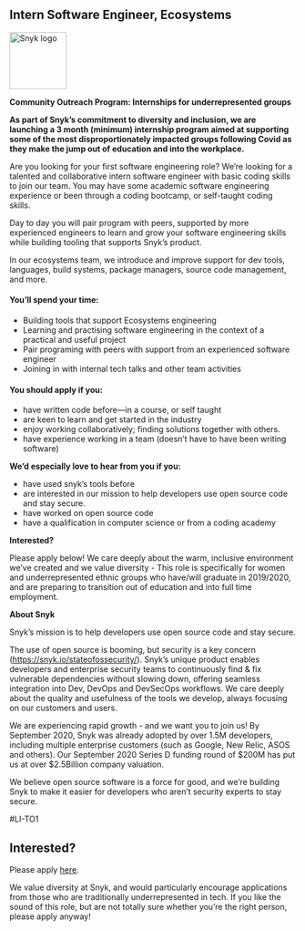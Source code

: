 Intern Software Engineer, Ecosystems
---

<img src="https://res.cloudinary.com/snyk/image/upload/v1537345894/press-kit/brand/logo-black.png" width="100" alt="Snyk logo" />

<p><strong>Community Outreach Program: Internships for underrepresented groups&nbsp;</strong></p>
<p><strong>As part of Snyk’s commitment to diversity and inclusion, we are launching a 3 month (minimum) internship program aimed at supporting some of the most disproportionately impacted groups following Covid as they make the jump out of education and into the workplace. </strong></p>
<p><span style="font-weight: 400;">Are you looking for your first software engineering role? We’re looking for a talented and collaborative intern software engineer with basic coding skills to join our team. You may have some academic software engineering experience or been through a coding bootcamp, or self-taught coding skills.&nbsp;&nbsp;</span></p>
<p><span style="font-weight: 400;">Day to day you will pair program with peers, supported by more experienced engineers to learn and grow your software engineering skills while building tooling that supports Snyk’s product.&nbsp;</span></p>
<p><span style="font-weight: 400;">In our ecosystems team, we introduce and improve support for dev tools, languages, build systems, package managers, source code management, and more.</span></p>
<h4><strong>You’ll spend your time:</strong></h4>
<ul>
<li style="font-weight: 400;"><span style="font-weight: 400;">Building tools that support Ecosystems engineering</span></li>
<li style="font-weight: 400;"><span style="font-weight: 400;">Learning and practising software engineering in the context of a practical and useful project</span></li>
<li style="font-weight: 400;"><span style="font-weight: 400;">Pair programing with peers with support from an experienced software engineer</span></li>
<li style="font-weight: 400;"><span style="font-weight: 400;">Joining in with internal tech talks and other team activities</span></li>
</ul>
<h4><strong>You should apply if you:</strong></h4>
<ul>
<li style="font-weight: 400;"><span style="font-weight: 400;">have written code before—in a course, or self taught</span></li>
<li style="font-weight: 400;"><span style="font-weight: 400;">are keen to learn and get started in the industry</span></li>
<li style="font-weight: 400;"><span style="font-weight: 400;">enjoy working collaboratively; finding solutions together with others.</span></li>
<li style="font-weight: 400;"><span style="font-weight: 400;">have experience working in a team (doesn’t have to have been writing software)</span></li>
</ul>
<p><strong>We’d especially love to hear from you if you:</strong></p>
<ul>
<li style="font-weight: 400;"><span style="font-weight: 400;">have used snyk’s tools before</span></li>
<li style="font-weight: 400;"><span style="font-weight: 400;">are interested in our mission t</span><span style="font-weight: 400;">o help developers use open source code and stay secure.&nbsp;</span></li>
<li style="font-weight: 400;"><span style="font-weight: 400;">have worked on open source code</span></li>
<li style="font-weight: 400;"><span style="font-weight: 400;">have a qualification in computer science or from a coding academy</span></li>
</ul>
<p><strong>Interested?</strong></p>
<p><span style="font-weight: 400;">Please apply below! We care deeply about the warm, inclusive environment we’ve created and we value diversity - This role is specifically for women and underrepresented ethnic groups who have/will graduate in 2019/2020, and are preparing to transition out of education and into full time employment.</span></p>
<p><strong>About Snyk</strong></p>
<p><span style="font-weight: 400;">Snyk’s mission is to help developers use open source code and stay secure.</span></p>
<p><span style="font-weight: 400;">The use of open source is booming, but security is a key concern (</span><a href="https://snyk.io/stateofossecurity/"><span style="font-weight: 400;">https://snyk.io/stateofossecurity/</span></a><span style="font-weight: 400;">). Snyk’s unique product enables developers and enterprise security teams to continuously find &amp; fix vulnerable dependencies without slowing down, offering seamless integration into Dev, DevOps and DevSecOps workflows. We care deeply about the quality and usefulness of the tools we develop, always focusing on our customers and users.</span></p>
<p><span style="font-weight: 400;">We are experiencing rapid growth - and we want you to join us! By September 2020, Snyk was already adopted by over 1.5M developers, including multiple enterprise customers (such as Google, New Relic, ASOS and others). Our September 2020 Series D funding round of $200M has put us at over $2.5Billion company valuation.</span></p>
<p><span style="font-weight: 400;">We believe open source software is a force for good, and we’re building Snyk to make it easier for developers who aren’t security experts to stay secure.</span></p>
<p><span style="font-weight: 400;">#LI-TO1</span></p>

Interested?
---

Please apply [here](https://boards.greenhouse.io/snyk/jobs/4960693002#app).

We value diversity at Snyk, and would particularly encourage applications from those who are traditionally underrepresented in tech.
If you like the sound of this role, but are not totally sure whether you’re the right person, please apply anyway!
